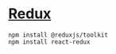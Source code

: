 # [Redux](https://redux.js.org/introduction/installation)

```
npm install @reduxjs/toolkit
npm install react-redux
```